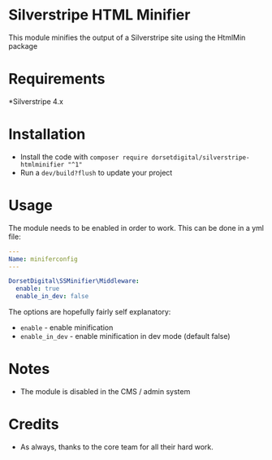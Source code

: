# Silverstripe HTML Minifier

This module minifies the output of a Silverstripe site using the HtmlMin package

# Requirements
*Silverstripe 4.x

# Installation
* Install the code with `composer require dorsetdigital/silverstripe-htmlminifier "^1"`
* Run a `dev/build?flush` to update your project

# Usage

The module needs to be enabled in order to work. This can be done in a yml file:


```yaml
---
Name: miniferconfig
---

DorsetDigital\SSMinifier\Middleware:
  enable: true
  enable_in_dev: false
```

The options are hopefully fairly self explanatory:

* `enable` - enable minification 
* `enable_in_dev` - enable minification in dev mode (default false)

# Notes

* The module is disabled in the CMS / admin system



# Credits
* As always, thanks to the core team for all their hard work.  
